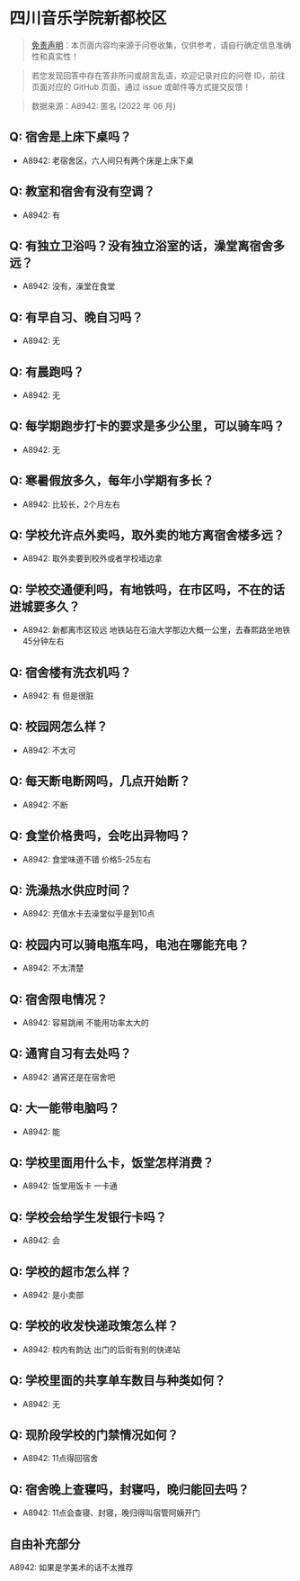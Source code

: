 # 四川音乐学院新都校区

> [免责声明](https://colleges.chat/#_3)：本页面内容均来源于问卷收集，仅供参考，请自行确定信息准确性和真实性！

> 若您发现回答中存在答非所问或胡言乱语，欢迎记录对应的问卷 ID，前往页面对应的 GitHub 页面，通过 issue 或邮件等方式提交反馈！

> 数据来源：A8942: 匿名 (2022 年 06 月)

## Q: 宿舍是上床下桌吗？

- A8942: 老宿舍区，六人间只有两个床是上床下桌

## Q: 教室和宿舍有没有空调？

- A8942: 有

## Q: 有独立卫浴吗？没有独立浴室的话，澡堂离宿舍多远？

- A8942: 没有，澡堂在食堂

## Q: 有早自习、晚自习吗？

- A8942: 无

## Q: 有晨跑吗？

- A8942: 无

## Q: 每学期跑步打卡的要求是多少公里，可以骑车吗？

- A8942: 无

## Q: 寒暑假放多久，每年小学期有多长？

- A8942: 比较长，2个月左右

## Q: 学校允许点外卖吗，取外卖的地方离宿舍楼多远？

- A8942: 取外卖要到校外或者学校墙边拿

## Q: 学校交通便利吗，有地铁吗，在市区吗，不在的话进城要多久？

- A8942: 新都离市区较远 地铁站在石油大学那边大概一公里，去春熙路坐地铁45分钟左右

## Q: 宿舍楼有洗衣机吗？

- A8942: 有 但是很脏

## Q: 校园网怎么样？

- A8942: 不太可

## Q: 每天断电断网吗，几点开始断？

- A8942: 不断

## Q: 食堂价格贵吗，会吃出异物吗？

- A8942: 食堂味道不错 价格5-25左右

## Q: 洗澡热水供应时间？

- A8942: 充值水卡去澡堂似乎是到10点

## Q: 校园内可以骑电瓶车吗，电池在哪能充电？

- A8942: 不太清楚

## Q: 宿舍限电情况？

- A8942: 容易跳闸 不能用功率太大的

## Q: 通宵自习有去处吗？

- A8942: 通宵还是在宿舍吧

## Q: 大一能带电脑吗？

- A8942: 能

## Q: 学校里面用什么卡，饭堂怎样消费？

- A8942: 饭堂用饭卡 一卡通

## Q: 学校会给学生发银行卡吗？

- A8942: 会

## Q: 学校的超市怎么样？

- A8942: 是小卖部

## Q: 学校的收发快递政策怎么样？

- A8942: 校内有韵达 出门的后街有别的快递站

## Q: 学校里面的共享单车数目与种类如何？

- A8942: 无

## Q: 现阶段学校的门禁情况如何？

- A8942: 11点得回宿舍

## Q: 宿舍晚上查寝吗，封寝吗，晚归能回去吗？

- A8942: 11点会查寝、封寝，晚归得叫宿管阿姨开门

## 自由补充部分

A8942: 如果是学美术的话不太推荐